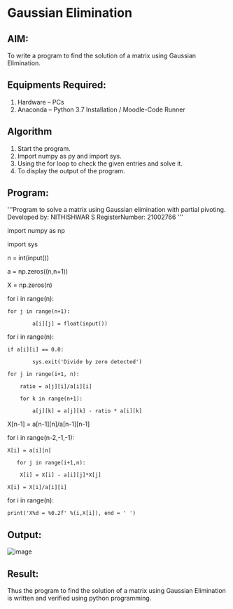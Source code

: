 # Gaussian Elimination

## AIM:
To write a program to find the solution of a matrix using Gaussian Elimination.

## Equipments Required:
1. Hardware – PCs
2. Anaconda – Python 3.7 Installation / Moodle-Code Runner

## Algorithm
1. Start the program.
2. Import numpy as py and import sys.
3. Using the for loop to check the given entries and solve it.
4. To display the output of the program.

## Program:
'''Program to solve a matrix using Gaussian elimination with partial pivoting.
Developed by: NITHISHWAR S
RegisterNumber: 21002766
'''

import numpy as np

import sys

n = int(input())

a = np.zeros((n,n+1))

X = np.zeros(n)

for i in range(n):

    for j in range(n+1):
    
            a[i][j] = float(input())
        
for i in range(n):

    if a[i][i] == 0.0:
    
            sys.exit('Divide by zero detected')
            
    for j in range(i+1, n):
    
        ratio = a[j][i]/a[i][i]
        
        for k in range(n+1):
        
            a[j][k] = a[j][k] - ratio * a[i][k]
            
X[n-1] = a[n-1][n]/a[n-1][n-1]

for i in range(n-2,-1,-1):

    X[i] = a[i][n]
    
       for j in range(i+1,n):
       
        X[i] = X[i] - a[i][j]*X[j]
        
    X[i] = X[i]/a[i][i]
    
for i in range(n):

    print('X%d = %0.2f' %(i,X[i]), end = ' ')


## Output:
![image](https://user-images.githubusercontent.com/94164665/147044091-20e53c5a-b951-445c-9fc5-78cd42b69196.png)


## Result:
Thus the program to find the solution of a matrix using Gaussian Elimination is written and verified using python programming.

